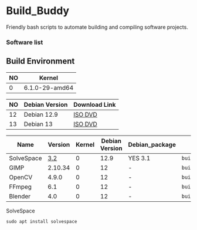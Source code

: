 # Build_Buddy
Friendly bash scripts to automate building and compiling software projects.





### Software list



## Build Environment

| NO| Kernel            |
|---|-------------------|
| 0| 6.1.0-29-amd64    |


| NO | Debian Version | Download Link |
|----|----------------|---------------|
| 12 | Debian 12.9      | [ISO DVD](https://cdimage.debian.org/cdimage/archive/12.9.0/amd64/iso-dvd/)             |
| 13 | Debian 13      | [ISO DVD](https://mirror.accum.se/debian-cd/current/amd64/iso-dvd/) |





| Name       | Version | Kernel   | Debian Version | Debian_package                                             | Build Script          | Tested (Y/N) | Description                                                                 |
| ---------- | ------- | -------- | -------------- | ---------------------------------------------------------- | --------------------- | ------------ | --------------------------------------------------------------------------- |
| SolveSpace | [3.2](https://github.com/solvespace/solvespace/commit/74a13ef6)     | 0 | 12.9      |  YES 3.1 | `build_solvespace.sh` |             |  - | 
| GIMP       | 2.10.34 | 0 | 12      |  -  | `build_gimp.sh`       |             |  - | 
| OpenCV     | 4.9.0   | 0 | 12      |  -  | `build_opencv.sh`     |             |  - | 
| FFmpeg     | 6.1     | 0 | 12      |  -  | `build_ffmpeg.sh`     |             |  - | 
| Blender    | 4.0     | 0 | 12      |  -  | `build_blender.sh`    |             |  - | 








SolveSpace 
```
sudo apt install solvespace
```
